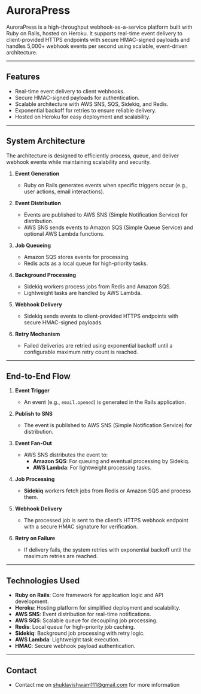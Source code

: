 # AuroraPress

AuroraPress is a high-throughput webhook-as-a-service platform built with Ruby on Rails, hosted on Heroku. It supports real-time event delivery to client-provided HTTPS endpoints with secure HMAC-signed payloads and handles 5,000+ webhook events per second using scalable, event-driven architecture.

---

## Features
- Real-time event delivery to client webhooks.
- Secure HMAC-signed payloads for authentication.
- Scalable architecture with AWS SNS, SQS, Sidekiq, and Redis.
- Exponential backoff for retries to ensure reliable delivery.
- Hosted on Heroku for easy deployment and scalability.

---

## **System Architecture**

The architecture is designed to efficiently process, queue, and deliver webhook events while maintaining scalability and security.

1. **Event Generation**
   - Ruby on Rails generates events when specific triggers occur (e.g., user actions, email interactions).

2. **Event Distribution**
   - Events are published to AWS SNS (Simple Notification Service) for distribution.
   - AWS SNS sends events to Amazon SQS (Simple Queue Service) and optional AWS Lambda functions.

3. **Job Queueing**
   - Amazon SQS stores events for processing.
   - Redis acts as a local queue for high-priority tasks.

4. **Background Processing**
   - Sidekiq workers process jobs from Redis and Amazon SQS.
   - Lightweight tasks are handled by AWS Lambda.

5. **Webhook Delivery**
   - Sidekiq sends events to client-provided HTTPS endpoints with secure HMAC-signed payloads.

6. **Retry Mechanism**
   - Failed deliveries are retried using exponential backoff until a configurable maximum retry count is reached.
  
---

## **End-to-End Flow**

1. **Event Trigger**
   - An event (e.g., `email.opened`) is generated in the Rails application.

2. **Publish to SNS**
   - The event is published to AWS SNS (Simple Notification Service) for distribution.

3. **Event Fan-Out**
   - AWS SNS distributes the event to:
     - **Amazon SQS**: For queuing and eventual processing by Sidekiq.
     - **AWS Lambda**: For lightweight processing tasks.

4. **Job Processing**
   - **Sidekiq** workers fetch jobs from Redis or Amazon SQS and process them.

5. **Webhook Delivery**
   - The processed job is sent to the client’s HTTPS webhook endpoint with a secure HMAC signature for verification.

6. **Retry on Failure**
   - If delivery fails, the system retries with exponential backoff until the maximum retries are reached.

---

## **Technologies Used**

- **Ruby on Rails**: Core framework for application logic and API development.
- **Heroku**: Hosting platform for simplified deployment and scalability.
- **AWS SNS**: Event distribution for real-time notifications.
- **AWS SQS**: Scalable queue for decoupling job processing.
- **Redis**: Local queue for high-priority job caching.
- **Sidekiq**: Background job processing with retry logic.
- **AWS Lambda**: Lightweight task execution.
- **HMAC**: Secure webhook payload authentication.

---

## **Contact**
 - Contact me on shuklavishwam111@gmail.com for more information
